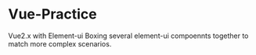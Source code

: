 # Vue-Practice
Vue2.x with Element-ui
Boxing several element-ui compoennts together to match more complex scenarios.
